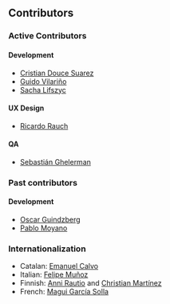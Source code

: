 ## Contributors

### Active Contributors

#### Development

* [Cristian Douce Suarez](http://twitter.com/cristiandouce)
* [Guido Vilariño](http://twitter.com/gvilarino)
* [Sacha Lifszyc](https://twitter.com/slifszyc)

#### UX Design

* [Ricardo Rauch](http://twitter.com/gravityonmars)

#### QA

* [Sebastián Ghelerman](https://twitter.com/bastianhell)

### Past contributors

#### Development

* [Oscar Guindzberg](https://github.com/oscarguindzberg)
* [Pablo Moyano](https://github.com/ultraklon)

### Internationalization

* Catalan: [Emanuel Calvo](https://github.com/3manuek)
* Italian: [Felipe Muñoz](https://twitter.com/felipemuni)
* Finnish: [Anni Rautio](https://twitter.com/annirautio) and
[Christian Martínez](www.hyvatilmat.com)
* French: [Magui García Solla](https://twitter.com/magui_1984)
